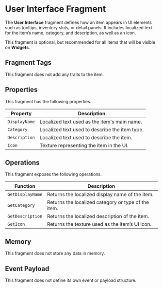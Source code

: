 # User Interface Fragment
<primary-label ref="inventory"/>

The **User Interface** fragment defines how an item appears in UI elements such as tooltips, inventory slots, or detail 
panels. It includes localized text for the item’s name, category, and description, as well as an icon.

This fragment is optional, but recommended for all items that will be visible on **Widgets**.

## Fragment Tags
This fragment does not add any traits to the item.

## Properties
This fragment has the following properties.

| Property      | Description                                    |
|---------------|------------------------------------------------|
| `DisplayName` | Localized text used as the item's main name.   |
| `Category`    | Localized text used to describe the item type. |
| `Description` | Localized text used to describe the item.      |
| `Icon`        | Texture representing the item in the UI.       |

## Operations
This fragment exposes the following operations.

| Function         | Description                                         |
|------------------|-----------------------------------------------------|
| `GetDisplayName` | Returns the localized display name of the item.     |
| `GetCategory`    | Returns the localized category or type of the item. |
| `GetDescription` | Returns the localized description of the item.      |
| `GetIcon`        | Returns the texture used as the item’s UI icon.     |

## Memory
This fragment does not store any data in memory.

## Event Payload
This fragment does not define its own event or payload structure.